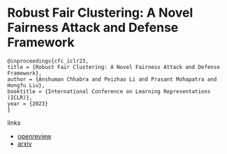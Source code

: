 # Robust Fair Clustering: A Novel Fairness Attack and Defense Framework

```
@inproceedings{cfc_iclr23,
title = {Robust Fair Clustering: A Novel Fairness Attack and Defense Framework},
author = {Anshuman Chhabra and Peizhao Li and Prasant Mohapatra and Hongfu Liu},
booktitle = {International Conference on Learning Representations (ICLR)},
year = {2023}
}
```

links
- [openreview](https://openreview.net/forum?id=4LMIZY7gt7h)
- [arxiv](https://arxiv.org/abs/2210.01953)
